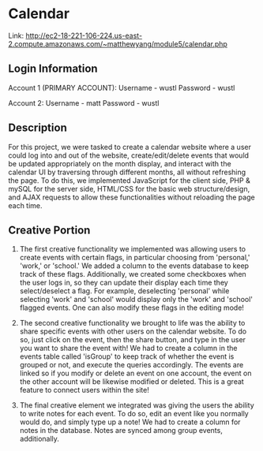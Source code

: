 # Calendar
Link: http://ec2-18-221-106-224.us-east-2.compute.amazonaws.com/~matthewyang/module5/calendar.php

## Login Information
Account 1 (PRIMARY ACCOUNT):
    Username - wustl
    Password - wustl

Account 2:
    Username - matt
    Password - wustl

## Description
For this project, we were tasked to create a calendar website where a user could log into and out of the website, create/edit/delete events that would be updated appropriately on the month display, and interact with the calendar UI by traversing through different months, all without refreshing the page. To do this, we implemented JavaScript for the client side, PHP & mySQL for the server side, HTML/CSS for the basic web structure/design, and AJAX requests to allow these functionalities without reloading the page each time.

## Creative Portion
1. The first creative functionality we implemented was allowing users to create events with certain flags, in particular choosing from 'personal,' 'work,' or 'school.' We added a column to the events database to keep track of these flags. Additionally, we created some checkboxes when the user logs in, so they can update their display each time they select/deselect a flag. For example, deselecting 'personal' while selecting 'work' and 'school' would display only the 'work' and 'school' flagged events. One can also modify these flags in the editing mode!

2. The second creative functionality we brought to life was the ability to share specific events with other users on the calendar website. To do so, just click on the event, then the share button, and type in the user you want to share the event with! We had to create a column in the events table called 'isGroup' to keep track of whether the event is grouped or not, and execute the queries accordingly. The events are linked so if you modify or delete an event on one account, the event on the other account will be likewise modified or deleted. This is a great feature to connect users within the site!

3. The final creative element we integrated was giving the users the ability to write notes for each event. To do so, edit an event like you normally would do, and simply type up a note! We had to create a column for notes in the database. Notes are synced among group events, additionally.
